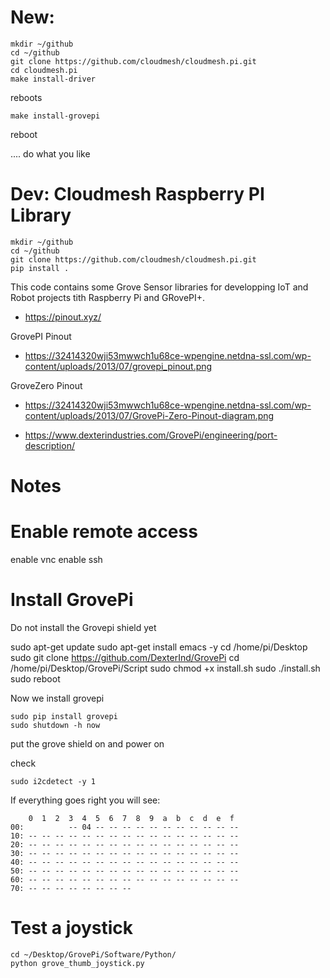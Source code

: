# New:


    mkdir ~/github
    cd ~/github
    git clone https://github.com/cloudmesh/cloudmesh.pi.git
    cd cloudmesh.pi
    make install-driver

reboots

    make install-grovepi

reboot

.... do what you like



# Dev: Cloudmesh Raspberry PI Library 

    mkdir ~/github
    cd ~/github
    git clone https://github.com/cloudmesh/cloudmesh.pi.git
    pip install .

This code contains some Grove Sensor libraries for developping IoT
and Robot projects tith Raspberry Pi and GRovePI+.


* https://pinout.xyz/

GrovePI Pinout

* https://32414320wji53mwwch1u68ce-wpengine.netdna-ssl.com/wp-content/uploads/2013/07/grovepi_pinout.png

GroveZero Pinout

* https://32414320wji53mwwch1u68ce-wpengine.netdna-ssl.com/wp-content/uploads/2013/07/GrovePi-Zero-Pinout-diagram.png


* https://www.dexterindustries.com/GrovePi/engineering/port-description/

# Notes

# Enable remote access

enable vnc
enable ssh

# Install GrovePi

Do not install the Grovepi shield yet

   sudo apt-get update
   sudo apt-get install emacs -y
   cd /home/pi/Desktop
   sudo git clone https://github.com/DexterInd/GrovePi
   cd /home/pi/Desktop/GrovePi/Script
   sudo chmod +x install.sh
   sudo ./install.sh
   sudo reboot

Now we install grovepi

    sudo pip install grovepi
    sudo shutdown -h now
    
    
put the grove shield on and power on

check 

    sudo i2cdetect -y 1
    
If everything goes right you will see:
         
        0  1  2  3  4  5  6  7  8  9  a  b  c  d  e  f
    00:          -- 04 -- -- -- -- -- -- -- -- -- -- -- 
    10: -- -- -- -- -- -- -- -- -- -- -- -- -- -- -- -- 
    20: -- -- -- -- -- -- -- -- -- -- -- -- -- -- -- -- 
    30: -- -- -- -- -- -- -- -- -- -- -- -- -- -- -- -- 
    40: -- -- -- -- -- -- -- -- -- -- -- -- -- -- -- -- 
    50: -- -- -- -- -- -- -- -- -- -- -- -- -- -- -- -- 
    60: -- -- -- -- -- -- -- -- -- -- -- -- -- -- -- --
    70: -- -- -- -- -- -- -- --        
    
# Test a joystick

    cd ~/Desktop/GrovePi/Software/Python/   
    python grove_thumb_joystick.py
